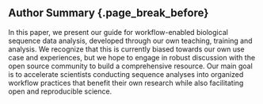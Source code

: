 ## Author Summary {.page_break_before}

In this paper, we present our guide for workflow-enabled biological sequence data analysis, developed through our own teaching, training and analysis. We recognize that this is currently biased towards our own use case and experiences, but we hope to engage in robust discussion with the open source community to build a comprehensive resource.
Our main goal is to accelerate scientists conducting sequence analyses into organized workflow practices that benefit their own research while also facilitating open and reproducible science.

